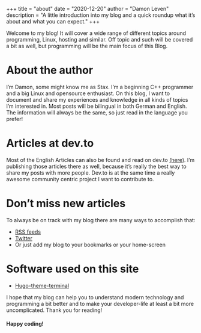 +++
title = "about"
date = "2020-12-20"
author = "Damon Leven"
description = "A little introduction into my blog and a quick roundup what it’s about and what you can expect."
+++

Welcome to my blog! It will cover a wide range of different topics around programming, Linux, hosting and similar. Off topic and such will be covered a bit as well, but programming will be the main focus of this Blog. 

# About the author
I’m Damon, some might know me as Stax. I’m a beginning C++ programmer and a big Linux and opensource enthusiast. On this blog, I want to document and share my experiences and knowledge in all kinds of topics I’m interested in. Most posts will be bilingual in both German and English. The information will always be the same, so just read in the language you prefer! 

# Articles at dev.to
Most of the English Articles can also be found and read on dev.to [(here)](https://dev.to/mcwertgaming). I’m publishing those articles there as well, because it’s really the best way to share my posts with more people. Dev.to is at the same time a really awesome community centric project I want to contribute to.  

# Don’t miss new articles
To always be on track with my blog there are many ways to accomplish that: 
- [RSS feeds](/contact/#rss-feeds)
- [Twitter](https://twitter.com/staxthefox)
- Or just add my blog to your bookmarks or your home-screen

# Software used on this site
- [Hugo-theme-terminal](https://github.com/panr/hugo-theme-terminal)

I hope that my blog can help you to understand modern technology and programming a bit better and to make your developer-life at least a bit more uncomplicated. Thank you for reading!

#### Happy coding!
